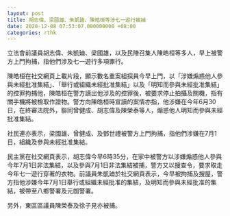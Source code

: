```yaml
---
layout: post
title: 胡志偉、梁國雄、朱凱廸、陳皓桓等涉七一遊行被捕
date: 2020-12-08 07:53:07.000000000 +08:00
categories: rthk
---
```


立法會前議員胡志偉、朱凱廸、梁國雄，以及民陣召集人陳皓桓等多人，早上被警方上門拘捕，指他們涉及七一遊行多項罪行。

陳皓桓在社交網頁上載片段，顯示數名重案組探員今早上門，以「涉嫌煽惑他人參與未經批准集結」、「舉行或組織未經批准集結」以及「明知而參與未經批准集結」的控罪拘捕他，陳皓桓在警方讀出他涉及的控罪後，被要求停止拍攝及關機，指有關手機將被檢取作證物。警方向陳皓桓時宣讀的案情亦指，他涉嫌在今年6月30日，在終審法院外，聯同曾健成、胡志偉及陳榮泰等人，煽惑他人明知而參與未經批准集結。

社民連亦表示，梁國雄、曾健成、及鄧世禮被警方上門拘捕，指他們涉嫌在7月1日，組織及參與未經批准集結。

民主黨在社交網頁表示，胡志偉今早6時35分，在家中被警方以涉嫌煽惑他人參與今年7月1日非法集結，以及參與7月1日非法集結被捕，警方又以搜查令，要求取走今年七一遊行穿著的衣物。前議員朱凱廸於社交網頁表示，今早被拘捕及搜屋，警方指他涉嫌今年7月1日舉行或組織未經批准的集結，及明知而參與未經批准的集結，被帶至八鄉警署及元朗警署。

另外，東區區議員陳榮泰及徐子見亦被捕。
